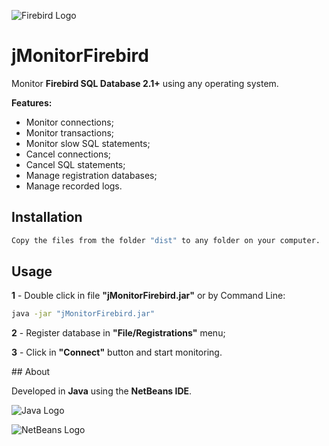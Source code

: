 ![Firebird Logo](https://www.totaljs.com/exports/firebird-logo.png)
# jMonitorFirebird
Monitor **Firebird SQL Database 2.1+** using any operating system.

__Features:__

- Monitor connections;
- Monitor transactions;
- Monitor slow SQL statements;
- Cancel connections;
- Cancel SQL statements;
- Manage registration databases;
- Manage recorded logs.

## Installation

```bash
Copy the files from the folder "dist" to any folder on your computer.
```

## Usage
**1** - Double click in file **"jMonitorFirebird.jar"** or by Command Line:
```bash
java -jar "jMonitorFirebird.jar"
```
**2** - Register database in **"File/Registrations"** menu;

**3** - Click in **"Connect"** button and start monitoring.

## About

Developed in **Java** using the **NetBeans IDE**.

![Java Logo](http://tekeye.biz/wp-content/uploads/2013/07/java_powered.png)

![NetBeans Logo](https://netbeans.org/images_www/visual-guidelines/NB-logo-single.jpg)
